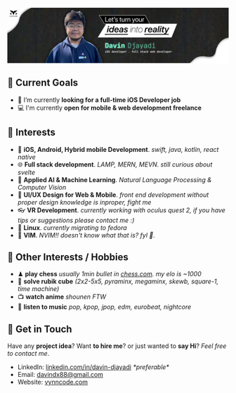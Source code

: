 ![](./src-readme/Linkedin%20Banner%20Davin%20Djayadi.png)
## 🎯 Current Goals
- 🔭 I’m currently **looking for a full-time iOS Developer job**
- 💻 I'm currently **open for mobile & web development freelance**  

## 💖 Interests
- 📱 **iOS, Android, Hybrid mobile Development**. _swift, java, kotlin, react native_
- 🌐 **Full stack development**. _LAMP, MERN, MEVN. still curious about svelte_
- 🤖 **Applied AI & Machine Learning**. _Natural Language Processing & Computer Vision_
- 🎨 **UI/UX Design for Web & Mobile**. _front end development without proper design knowledge is inproper, fight me_
- 👓 **VR Development**. _currently working with oculus quest 2, if you have tips or suggestions please contact me :)_
- 🐧 **Linux**. _currently migrating to fedora_
- 🖖 **VIM**. _NVIM!! doesn't know what that is? fyl 🙂._

## 🚀 Other Interests / Hobbies
- ♟ **play chess** _usually 1min bullet in [chess.com](https://chess.com). my elo is ~1000_
- 🎲 **solve rubik cube** _(2x2-5x5, pyraminx, megaminx, skewb, square-1, time machine)_
- 📺 **watch anime** _shounen FTW_
- 🎵 **listen to music** _pop, kpop, jpop, edm, eurobeat, nightcore_

## 👋 Get in Touch
Have any **project idea**? Want **to hire me**? or just wanted to **say Hi**? *Feel free to contact me*.  
- LinkedIn: [linkedin.com/in/davin-djayadi](https://linkedin.com/in/davin-djayadi)  _\*preferable\*_
- Email: [davindx88@gmail.com](mailto:davindx88@gmail.com)
- Website: [vynncode.com](http://vynncode.com)
